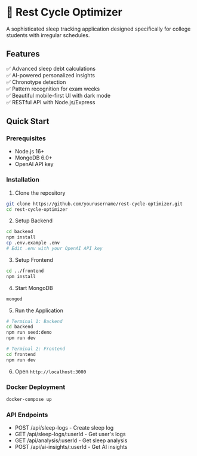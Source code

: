 # 🌙 Rest Cycle Optimizer

A sophisticated sleep tracking application designed specifically for college students with irregular schedules.

## Features

✅ Advanced sleep debt calculations  
✅ AI-powered personalized insights  
✅ Chronotype detection  
✅ Pattern recognition for exam weeks  
✅ Beautiful mobile-first UI with dark mode  
✅ RESTful API with Node.js/Express  

## Quick Start

### Prerequisites
- Node.js 16+
- MongoDB 6.0+
- OpenAI API key

### Installation

1. Clone the repository
```bash
git clone https://github.com/yourusername/rest-cycle-optimizer.git
cd rest-cycle-optimizer
```

2. Setup Backend
```bash
cd backend
npm install
cp .env.example .env
# Edit .env with your OpenAI API key
```

3. Setup Frontend
```bash
cd ../frontend
npm install
```

4. Start MongoDB
```bash
mongod
```

5. Run the Application
```bash
# Terminal 1: Backend
cd backend
npm run seed:demo
npm run dev

# Terminal 2: Frontend
cd frontend
npm run dev
```

6. Open `http://localhost:3000`

### Docker Deployment
```bash
docker-compose up
```

### API Endpoints

- POST /api/sleep-logs - Create sleep log
- GET /api/sleep-logs/:userId - Get user's logs
- GET /api/analysis/:userId - Get sleep analysis
- POST /api/ai-insights/:userId - Get AI insights